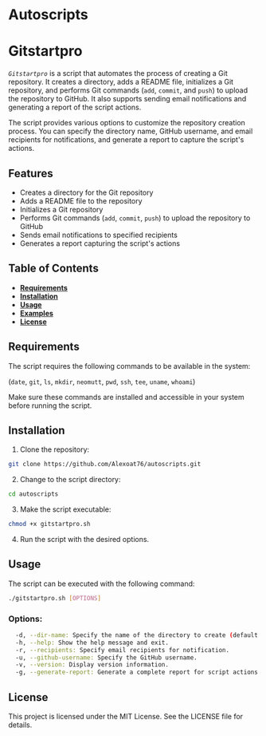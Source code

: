 # Autoscripts


# Gitstartpro

*`Gitstartpro`* is a script that automates the process of creating a Git repository. It creates a directory, adds a README file, initializes a Git repository, and performs Git commands (`add`, `commit`, and `push`) to upload the repository to GitHub. It also supports sending email notifications and generating a report of the script actions.

The script provides various options to customize the repository creation process. You can specify the directory name, GitHub username, and email recipients for notifications, and generate a report to capture the script's actions.

## Features
- Creates a directory for the Git repository
- Adds a README file to the repository
- Initializes a Git repository
- Performs Git commands (`add`, `commit`, `push`) to upload the repository to GitHub
- Sends email notifications to specified recipients
- Generates a report capturing the script's actions

## Table of Contents
- **[Requirements](#Requirements)**
- **[Installation](#Installation)**
- **[Usage](#Usage)**
- **[Examples](#Examples)**
- **[License](#License)**

## Requirements

The script requires the following commands to be available in the system:

(`date`, `git`, `ls`, `mkdir`, `neomutt`, `pwd`, `ssh`, `tee`, `uname`, `whoami`)

Make sure these commands are installed and accessible in your system before running the script.

## Installation

1. Clone the repository:

  ```bash
git clone https://github.com/Alexoat76/autoscripts.git
```

2. Change to the script directory:

  ```bash
cd autoscripts
```

3. Make the script executable:

  ```bash
chmod +x gitstartpro.sh
```

4. Run the script with the desired options.

## Usage

The script can be executed with the following command:

```bash
./gitstartpro.sh [OPTIONS]
```
### Options:
```bash
  -d, --dir-name: Specify the name of the directory to create (default: 'my_project').
  -h, --help: Show the help message and exit.
  -r, --recipients: Specify email recipients for notification.
  -u, --github-username: Specify the GitHub username.
  -v, --version: Display version information.
  -g, --generate-report: Generate a complete report for script actions.
```
## License

This project is licensed under the MIT License. See the LICENSE file for details.
